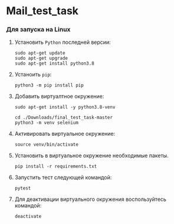 # Mail_test_task

### Для запуска на Linux

1. Установить `Python` последней версии:

	```
	sudo apt-get update
	sudo apt-get upgrade
	sudo apt-get install python3.8
	```

2. Устаноить `pip`:

	```
	python3 -m pip install pip
	```

3. Добавить виртуалтное окружение:

	```
	sudo apt-get install -y python3.8-venv
 
	cd ./Downloads/final_test_task-master
	python3 -m venv selenium
	```

4. Активировать виртуальное окружение:

	```
	source venv/bin/activate
	```

5. Установить в виртуальное окружение необходимые пакеты.

	```
	pip install -r requirements.txt
	```
	
6. Запустить тест следующей командой:

	```
	pytest
	```

7. Для деактивации виртуального окружения воспользуйтесь командой:

	```
	deactivate
	```